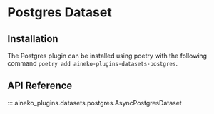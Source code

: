 # Postgres Dataset

## Installation

The Postgres plugin can be installed using poetry with the following command `poetry add aineko-plugins-datasets-postgres`.

## API Reference

::: aineko_plugins.datasets.postgres.AsyncPostgresDataset

